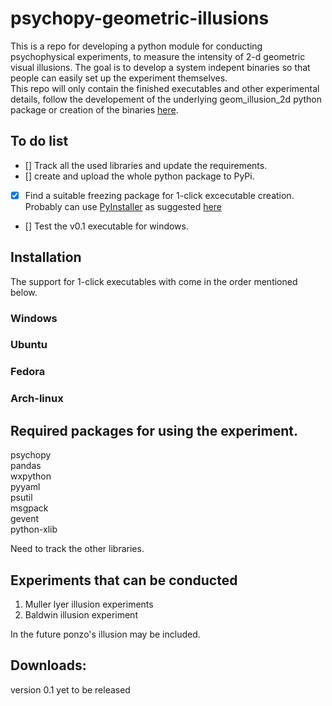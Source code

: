 # psychopy-geometric-illusions
This is a repo for developing a python module for conducting psychophysical experiments, to measure the intensity of 2-d geometric visual illusions. The goal is to develop a system indepent binaries so that people can easily set up the experiment themselves.   
This repo will only contain the finished executables and other experimental details, follow the developement of the underlying geom_illusion_2d python package or creation of the binaries [here](https://github.com/mm-crj/geom_illusion_2d).

## To do list
- [] Track all the used libraries and update the requirements.   
- [] create and upload the whole python package to PyPi.   
- [x] Find a suitable freezing package for 1-click excecutable creation. Probably can use  [PyInstaller](https://www.pyinstaller.org/) as suggested [here](https://hackernoon.com/the-one-stop-guide-to-easy-cross-platform-python-freezing-part-1-c53e66556a0a)  
- [] Test the v0.1 executable for windows.

## Installation
The support for 1-click executables with come in the order mentioned below.   
### Windows
### Ubuntu
### Fedora
### Arch-linux

## Required packages for using the experiment.
psychopy  
pandas  
wxpython  
pyyaml  
psutil  
msgpack  
gevent  
python-xlib  

Need to track the other libraries.

## Experiments that can be conducted

1. Muller lyer illusion experiments
2. Baldwin illusion experiment

In the future ponzo's illusion may be included.

## Downloads:

version 0.1 yet to be released
